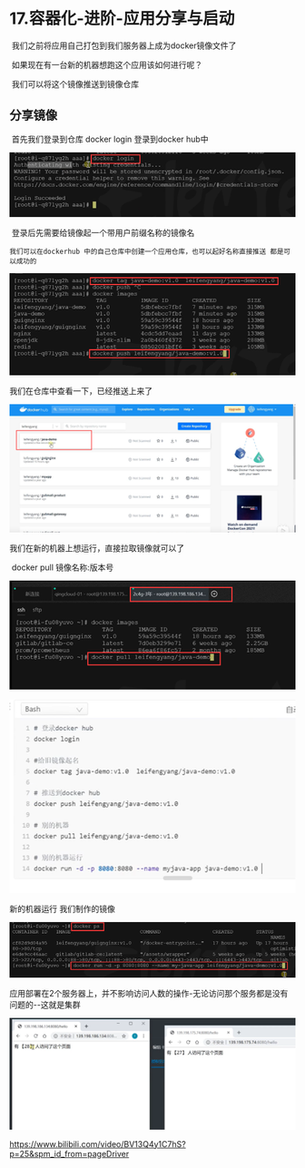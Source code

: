 # 17.容器化-进阶-应用分享与启动



​	我们之前将应用自己打包到我们服务器上成为docker镜像文件了

​	如果现在有一台新的机器想跑这个应用该如何进行呢？

​	我们可以将这个镜像推送到镜像仓库



## 分享镜像

​	首先我们登录到仓库 docker login 登录到docker hub中



![1645001129496](../../.vuepress/public/images/1645001129496.png)



​	登录后先需要给镜像起一个带用户前缀名称的镜像名

 	我们可以在dockerhub 中的自己仓库中创建一个应用仓库，也可以起好名称直接推送 都是可以成功的

![1645001383135](../../.vuepress/public/images/1645001383135.png)







我们在仓库中查看一下，已经推送上来了

![1645001448509](../../.vuepress/public/images/1645001448509.png)





我们在新的机器上想运行，直接拉取镜像就可以了

​		docker pull 镜像名称:版本号

![1645001532188](../../.vuepress/public/images/1645001532188.png)



![1645001634196](../../.vuepress/public/images/1645001634196.png)

新的机器运行 我们制作的镜像

![1645001708572](../../.vuepress/public/images/1645001708572.png)



 应用部署在2个服务器上，并不影响访问人数的操作-无论访问那个服务都是没有问题的--这就是集群

![1645001816629](../../.vuepress/public/images/1645001816629.png)







https://www.bilibili.com/video/BV13Q4y1C7hS?p=25&spm_id_from=pageDriver

























































































































































